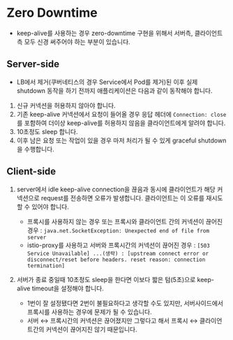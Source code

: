 # Zero Downtime

* keep-alive를 사용하는 경우 zero-downtime 구현을 위해서 서버측, 클라이언트측 모두 신경 써주어야 하는 부분이 있습니다.

## Server-side

* LB에서 제거(쿠버네티스의 경우 Service에서 Pod를 제거)된 이후 실제 shutdown 동작을 하기 전까지 애플리케이션은 다음과 같이 동작해야 합니다.

1. 신규 커넥션을 허용하지 않아야 합니다.
2. 기존 keep-alive 커넥션에서 요청이 들어올 경우 응답 헤더에 `Connection: close` 를 포함하여 더이상 keep-alive를 허용하지 않음을 클라이언트에게 알려야 합니다.
3. 10초정도 sleep 합니다.
4. 이후 남은 요청 또는 작업이 있을 경우 마저 처리가 될 수 있게 graceful shutdown을 수행합니다.

## Client-side

1. server에서 idle keep-alive connection을 끊음과 동시에 클라이언트가 해당 커넥션으로 request를 전송하면 오류가 발생합니다. 클라이언트는 이 오류를 재시도할 수 있어야 합니다.
    * 프록시를 사용하지 않는 경우 또는 프록시와 클라이언트 간의 커넥션이 끊어진 경우 : `java.net.SocketException: Unexpected end of file from server`
    * istio-proxy를 사용하고 서버와 프록시간의 커넥션이 끊어진 경우 : `[503 Service Unavailable] ...(생략) : [upstream connect error or disconnect/reset before headers. reset reason: connection termination]`

2. 서버가 종료 중일때 10초정도 sleep을 한다면 이보다 짧은 텀(5초)으로 keep-alive timeout을 설정해야 합니다.
    * 1번이 잘 설정됐다면 2번이 불필요하다고 생각할 수도 있지만, 서버사이드에서 프록시를 사용하는 경우에 문제가 될 수 있습니다.
    * 서버 ↔ 프록시간의 커넥션은 끊어졌지만 그렇다고 해서 프록시 ↔ 클라이언트간의 커넥션이 끊어지진 않기 때문입니다.
